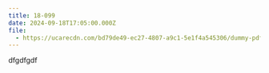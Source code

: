 ```yaml
---
title: 18-099
date: 2024-09-18T17:05:00.000Z
file:
  - https://ucarecdn.com/bd79de49-ec27-4807-a9c1-5e1f4a545306/dummy-pdf_3.pdf
---
```

dfgdfgdf
